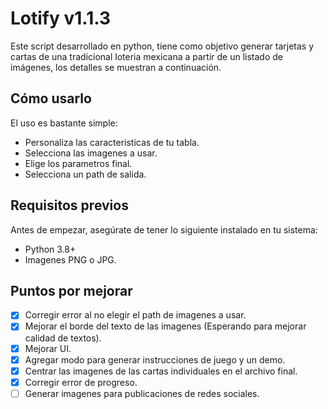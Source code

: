 # Lotify v1.1.3
Este script desarrollado en python, tiene como objetivo generar tarjetas y cartas de una tradicional loteria mexicana a partir de un listado de imágenes, los detalles se muestran a  continuación.

## Cómo usarlo
El uso es bastante simple:
- Personaliza las caracteristicas de tu tabla.
- Selecciona las imagenes a usar.
- Elige los parametros final.
- Selecciona un path de salida.


## **Requisitos previos**
Antes de empezar, asegúrate de tener lo siguiente instalado en tu sistema:
- Python 3.8+
- Imagenes PNG o JPG. 

## **Puntos por mejorar**
- [x] Corregir error al no elegir el path de imagenes a usar.
- [x] Mejorar el borde del texto de las imagenes (Esperando para mejorar calidad de textos).
- [x] Mejorar UI.
- [x] Agregar modo para generar instrucciones de juego y un demo.
- [x] Centrar las imagenes de las cartas individuales en el archivo final.
- [x] Corregir error de progreso.
- [ ] Generar imagenes para publicaciones de redes sociales.
